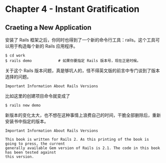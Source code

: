 # Chapter 4 - Instant Gratification

## Craeting a New Application
安装了 Rails 框架之后，你同时也得到了一个新的命令行工具：rails。这个工具可以用于构造每个新的 Rails 应用程序。

    $ cd work
    $ rails demo            # 如果你要指定 Rails 版本号，现在正是时候。

关于这个 Rails 版本问题，真是够坑人的，怪不得英文版的前言中专门谈到了版本选择的问题。

    Important Information About Rails Versions

比如这里的创建项目命令就变成了

    $ rails new demo

新版本的变化太大，也不想在这种事情上浪费自己的时间，干脆全部删除后，重新安装书中指定的版本。

    Important Information About Rails Versions

    This book is written for Rails 2. As this printing of the book is going to press, the current
    generally available Gem version of Rails is 2.1. The code in this book has been tested against 
    this version.


    
